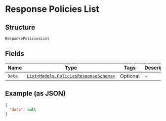 
# Response Policies List

## Structure

`ResponsePoliciesList`

## Fields

| Name | Type | Tags | Description |
|  --- | --- | --- | --- |
| `Data` | [`List<Models.PoliciesResponseSchema>`](../../doc/models/policies-response-schema.md) | Optional | - |

## Example (as JSON)

```json
{
  "data": null
}
```

